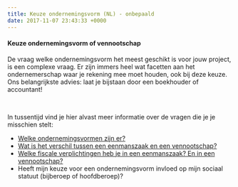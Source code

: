 ```yaml
---
title: Keuze ondernemingsvorm (NL) - onbepaald
date: 2017-11-07 23:43:33 +0000
---
```

#### Keuze ondernemingsvorm of vennootschap

De vraag welke ondernemingsvorm het meest geschikt is voor jouw project, is een complexe vraag. Er zijn immers heel wat facetten aan het ondernemerschap waar je rekening mee moet houden, ook bij deze keuze. Ons belangrijkste advies: laat je bijstaan door een boekhouder of accountant!

 

In tussentijd vind je hier alvast meer informatie over de vragen die je je misschien stelt:

* [Welke ondernemingsvormen zijn er?](http://www.xerius.be/zelfstandigen/start-eigen-zaak/juridische-vorm/)
* [Wat is het verschil tussen een eenmanszaak en een vennootschap?](http://www.xerius.be/blog/zelfstandige-worden-eenmanszaak-vennootschap/)
* [Welke fiscale verplichtingen heb je in een eenmanszaak? En in een vennootschap?](https://www.vlaanderen.be/nl/ondernemen/boekhouding-belastingen-en-fiscaliteit/belastingen-voor-startende-ondernemers)
* Heeft mijn keuze voor een ondernemingsvorm invloed op mijn sociaal statuut (bijberoep of hoofdberoep)?